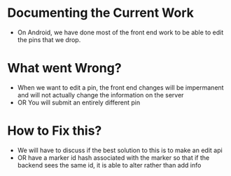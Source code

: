 # Documenting the Current Work
* On Android, we have done most of the front end work to be able to edit the pins that we drop.

# What went Wrong?
* When we want to edit a pin, the front end changes will be impermanent and will not actually change the information on the server
* OR You will submit an entirely different pin

# How to Fix this?
* We will have to discuss if the best solution to this is to make an edit api
* OR have a marker id hash associated with the marker so that if the backend sees the same id, it is able to alter rather than add info
